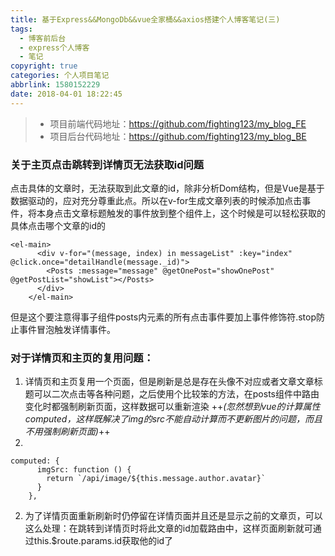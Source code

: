```yaml
---
title: 基于Express&&MongoDb&&vue全家桶&&axios搭建个人博客笔记(三)
tags:
  - 博客前后台
  - express个人博客
  - 笔记
copyright: true
categories: 个人项目笔记
abbrlink: 1580152229
date: 2018-04-01 18:22:45
---
```

> - 项目前端代码地址：https://github.com/fighting123/my_blog_FE
> - 项目后台代码地址：https://github.com/fighting123/my_blog_BE
### 关于主页点击跳转到详情页无法获取id问题
点击具体的文章时，无法获取到此文章的id，除非分析Dom结构，但是Vue是基于数据驱动的，应对充分尊重此点。所以在v-for生成文章列表的时候添加点击事件，将本身点击文章标题触发的事件放到整个组件上，这个时候是可以轻松获取的具体点击哪个文章的id的
```
<el-main>
      <div v-for="(message, index) in messageList" :key="index" @click.once="detailHandle(message._id)">
        <Posts :message="message" @getOnePost="showOnePost" @getPostList="showList"></Posts>
      </div>
    </el-main>
```
但是这个要注意得事子组件posts内元素的所有点击事件要加上事件修饰符.stop防止事件冒泡触发详情事件。
### 对于详情页和主页的复用问题：
1. 详情页和主页复用一个页面，但是刷新是总是存在头像不对应或者文章文章标题可以二次点击等各种问题，之后使用个比较笨的方法，在posts组件中路由变化时都强制刷新页面，这样数据可以重新渲染
++*(忽然想到vue的计算属性computed，这样既解决了img的src不能自动计算而不更新图片的问题，而且不用强制刷新页面)*++
2. 
```
computed: {
      imgSrc: function () {
        return `/api/image/${this.message.author.avatar}`
      }
    },
```

2. 为了详情页面重新刷新时仍停留在详情页面并且还是显示之前的文章页，可以这么处理：在跳转到详情页时将此文章的id加载路由中，这样页面刷新就可通过this.$route.params.id获取他的id了